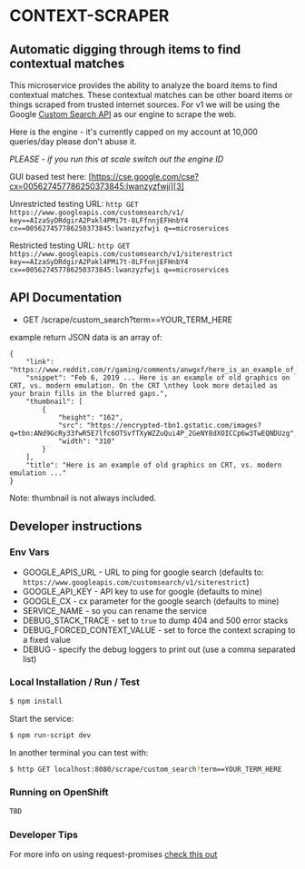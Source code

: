 # CONTEXT-SCRAPER
## Automatic digging through items to find contextual matches 
This microservice provides the ability to analyze the board items to find contextual matches. These contextual matches can be other board items or things scraped from trusted internet sources. For v1 we will be using the Google [Custom Search API][1] as our engine to scrape the web. 

Here is the engine - it's currently capped on my account at 10,000 queries/day please don't abuse it. 

*PLEASE - if you run this at scale switch out the engine ID*

GUI based test here: [https://cse.google.com/cse?cx=005627457786250373845:lwanzyzfwji][3]

Unrestricted testing URL: ```http GET https://www.googleapis.com/customsearch/v1/ key==AIzaSyDRdgirA2Pakl4PMi7t-8LFfnnjEFHnbY4 cx==005627457786250373845:lwanzyzfwji q==microservices```

Restricted testing URL: ```http GET https://www.googleapis.com/customsearch/v1/siterestrict key==AIzaSyDRdgirA2Pakl4PMi7t-8LFfnnjEFHnbY4 cx==005627457786250373845:lwanzyzfwji q==microservices```

## API Documentation
- GET /scrape/custom_search?term==YOUR_TERM_HERE

example return JSON data is an array of:
```
{
    "link": "https://www.reddit.com/r/gaming/comments/anwgxf/here_is_an_example_of_old_graphics_on_crt_vs/",
    "snippet": "Feb 6, 2019 ... Here is an example of old graphics on CRT, vs. modern emulation. On the CRT \nthey look more detailed as your brain fills in the blurred gaps.",
    "thumbnail": [
        {
            "height": "162",
            "src": "https://encrypted-tbn1.gstatic.com/images?q=tbn:ANd9GcRy33fwR5E7lfc6OTSvfTXyWZZuQui4P_2GeNY8dXOICCp6w3TwEQNDUzg",
            "width": "310"
        }
    ],
    "title": "Here is an example of old graphics on CRT, vs. modern emulation ..."
}
```
Note: thumbnail is not always included.


## Developer instructions

### Env Vars
- GOOGLE_APIS_URL - URL to ping for google search (defaults to: `https://www.googleapis.com/customsearch/v1/siterestrict`)
- GOOGLE_API_KEY - API key to use for google (defaults to mine)
- GOOGLE_CX - cx parameter for the google search (defaults to mine)
- SERVICE_NAME - so you can rename the service 
- DEBUG_STACK_TRACE - set to `true` to dump 404 and 500 error stacks
- DEBUG_FORCED_CONTEXT_VALUE - set to force the context scraping to a fixed value
- DEBUG - specify the debug loggers to print out (use a comma separated list)

### Local Installation / Run / Test
```bash
$ npm install
```

Start the service:
```bash
$ npm run-script dev
```
In another terminal you can test with:
```bash
$ http GET localhost:8080/scrape/custom_search?term==YOUR_TERM_HERE
```

### Running on OpenShift
```bash
TBD
```

### Developer Tips
For more info on using request-promises [check this out](https://github.com/request/request-promise)

[1]: https://developers.google.com/custom-search/v1/overview
[2]: https://httpie.org/
[3]: https://cse.google.com/cse?cx=005627457786250373845:lwanzyzfwji